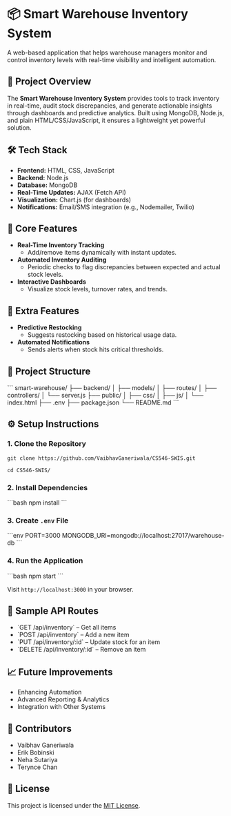 # 📦 Smart Warehouse Inventory System

A web-based application that helps warehouse managers monitor and control inventory levels with real-time visibility and intelligent automation.

## 🚀 Project Overview

The **Smart Warehouse Inventory System** provides tools to track inventory in real-time, audit stock discrepancies, and generate actionable insights through dashboards and predictive analytics. Built using MongoDB, Node.js, and plain HTML/CSS/JavaScript, it ensures a lightweight yet powerful solution.

## 🛠️ Tech Stack

- **Frontend:** HTML, CSS, JavaScript
- **Backend:** Node.js
- **Database:** MongoDB
- **Real-Time Updates:** AJAX (Fetch API)
- **Visualization:** Chart.js (for dashboards)
- **Notifications:** Email/SMS integration (e.g., Nodemailer, Twilio)

## 🌟 Core Features

- **Real-Time Inventory Tracking**
  - Add/remove items dynamically with instant updates.
- **Automated Inventory Auditing**
  - Periodic checks to flag discrepancies between expected and actual stock levels.
- **Interactive Dashboards**
  - Visualize stock levels, turnover rates, and trends.

## 🔮 Extra Features

- **Predictive Restocking**
  - Suggests restocking based on historical usage data.
- **Automated Notifications**
  - Sends alerts when stock hits critical thresholds.

## 📂 Project Structure

\`\`\`
smart-warehouse/
├── backend/
│   ├── models/
│   ├── routes/ 
│   ├── controllers/
│   └── server.js
├── public/
│   ├── css/
│   ├── js/
│   └── index.html
├── .env
├── package.json
└── README.md
\`\`\`

## ⚙️ Setup Instructions

### 1. Clone the Repository

```
git clone https://github.com/VaibhavGaneriwala/CS546-SWIS.git
```

```
cd CS546-SWIS/
```

### 2. Install Dependencies

\`\`\`bash
npm install
\`\`\`

### 3. Create `.env` File

\`\`\`env
PORT=3000
MONGODB_URI=mongodb://localhost:27017/warehouse-db
\`\`\`

### 4. Run the Application

\`\`\`bash
npm start
\`\`\`

Visit `http://localhost:3000` in your browser.

## 🧪 Sample API Routes

- \`GET /api/inventory\` – Get all items
- \`POST /api/inventory\` – Add a new item
- \`PUT /api/inventory/:id\` – Update stock for an item
- \`DELETE /api/inventory/:id\` – Remove an item

## 📈 Future Improvements

- Enhancing Automation
- Advanced Reporting & Analytics
- Integration with Other Systems

## 🤝 Contributors

- Vaibhav Ganeriwala
- Erik Bobinski
- Neha Sutariya
- Terynce Chan

## 📄 License

This project is licensed under the [MIT License](LICENSE).